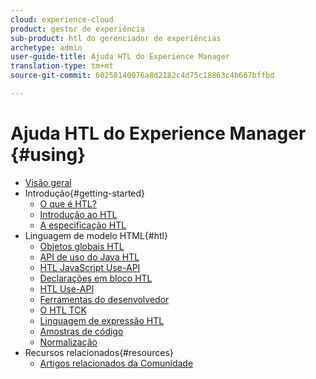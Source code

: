 ```yaml
---
cloud: experience-cloud
product: gestor de experiência
sub-product: htl do gerenciador de experiências
archetype: admin
user-guide-title: Ajuda HTL do Experience Manager
translation-type: tm+mt
source-git-commit: 60258140976a8d2182c4d75c18863c4b607bffbd

---
```



# Ajuda HTL do Experience Manager {#using}

+ [Visão geral](overview.md)
+ Introdução{#getting-started}
   + [O que é HTL?](update.md)
   + [Introdução ao HTL](getting-started.md)
   + [A especificação HTL](htl-specification.md)
+ Linguagem de modelo HTML{#htl}
   + [Objetos globais HTL](global-objects.md)
   + [API de uso do Java HTL](use-api-java.md)
   + [HTL JavaScript Use-API](use-api-javascript.md)
   + [Declarações em bloco HTL](block-statements.md)
   + [HTL Use-API](use-api.md)
   + [Ferramentas do desenvolvedor](dev-tools.md)
   + [O HTL TCK](htl-tck.md)
   + [Linguagem de expressão HTL](expression-language.md)
   + [Amostras de código](code-samples.md)
   + [Normalização](standardization.md)
+ Recursos relacionados{#resources}
   + [Artigos relacionados da Comunidade](related-community-articles.md)
